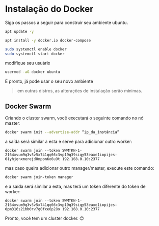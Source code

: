 # Instalação do Docker
Siga os passos a seguir para construir seu ambiente ubuntu.
```sh
apt update -y

apt install -y docker.io docker-compose

sudo systemctl enable docker
sudo systemctl start docker
```

modifique seu usuário
```sh
usermod -aG docker ubuntu
```
E pronto, já pode usar o seu novo ambiente
> em outras distros, as alterações de instalação serão mínimas.

## Docker Swarm

Criando o cluster swarm, você executará o seguinte comando no nó master:
```sh
docker swarm init --advertise-addr “ip_da_instância”
```
a saída será similar a esta e serve para adicionar outro worker:
```
docker swarm join --token SWMTKN-1-2164xvum9q3v5v5x741qq66c3vp19q39siqy53eaxe1iopijes-61yhjqnxmerejd0mpon6o6u9t 192.168.0.10:2377
```

mas caso queira adicionar outro manager/master, execute este comando:
```sh
docker swarm join-token manager
```
e a saída será similar a esta, mas terá um token diferente do token de worker:
```
docker swarm join --token SWMTKN-1-2164xvum9q3v5v5x741qq66c3vp19q39siqy53eaxe1iopijes-0pm316s21bb0rv7g0fxe6p28o 192.168.0.10:2377
```

Pronto, vocè tem um cluster docker. 😊